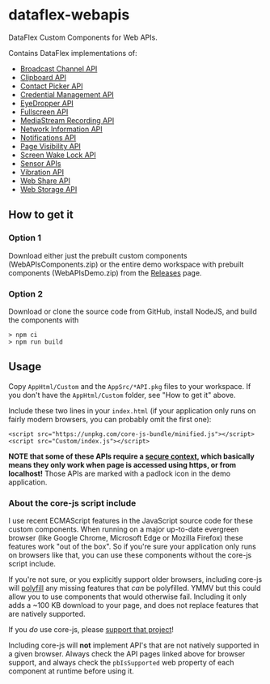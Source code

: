 # dataflex-webapis

DataFlex Custom Components for Web APIs.

Contains DataFlex implementations of:

* [Broadcast Channel API](https://developer.mozilla.org/en-US/docs/Web/API/Broadcast_Channel_API)
* [Clipboard API](https://developer.mozilla.org/en-US/docs/Web/API/Clipboard_API)
* [Contact Picker API](https://developer.mozilla.org/en-US/docs/Web/API/Contact_Picker_API)
* [Credential Management API](https://developer.mozilla.org/en-US/docs/Web/API/Credential_Management_API)
* [EyeDropper API](https://developer.mozilla.org/en-US/docs/Web/API/EyeDropper_API)
* [Fullscreen API](https://developer.mozilla.org/en-US/docs/Web/API/Fullscreen_API)
* [MediaStream Recording API](https://developer.mozilla.org/en-US/docs/Web/API/MediaStream_Recording_API)
* [Network Information API](https://developer.mozilla.org/en-US/docs/Web/API/Network_Information_API)
* [Notifications API](https://developer.mozilla.org/en-US/docs/Web/API/Notifications_API)
* [Page Visibility API](https://developer.mozilla.org/en-US/docs/Web/API/Page_Visibility_API)
* [Screen Wake Lock API](https://developer.mozilla.org/en-US/docs/Web/API/Screen_Wake_Lock_API)
* [Sensor APIs](https://developer.mozilla.org/en-US/docs/Web/API/Sensor_APIs)
* [Vibration API](https://developer.mozilla.org/en-US/docs/Web/API/Vibration_API)
* [Web Share API](https://developer.mozilla.org/en-US/docs/Web/API/Web_Share_API)
* [Web Storage API](https://developer.mozilla.org/en-US/docs/Web/API/Web_Storage_API)

## How to get it

### Option 1

Download either just the prebuilt custom components (WebAPIsComponents.zip) or the entire demo workspace with prebuilt components (WebAPIsDemo.zip) from the [Releases](https://github.com/jkruse/dataflex-webapis/releases) page.

### Option 2

Download or clone the source code from GitHub, install NodeJS, and build the components with

    > npm ci
    > npm run build

## Usage

Copy `AppHtml/Custom` and the `AppSrc/*API.pkg` files to your workspace. If you don't have the `AppHtml/Custom` folder, see "How to get it" above.

Include these two lines in your `index.html` (if your application only runs on fairly modern browsers, you can probably omit the first one):

    <script src="https://unpkg.com/core-js-bundle/minified.js"></script>
    <script src="Custom/index.js"></script>

**NOTE that some of these APIs require a [secure context](https://developer.mozilla.org/en-US/docs/Web/Security/Secure_Contexts), which basically means they only work when page is accessed using https, or from localhost!** Those APIs are marked with a padlock icon in the demo application.

### About the core-js script include

I use recent ECMAScript features in the JavaScript source code for these custom components. When running on a major up-to-date evergreen browser (like Google Chrome, Microsoft Edge or Mozilla Firefox) these features work "out of the box". So if you're sure your application only runs on browsers like that, you can use these components without the core-js script include.

If you're not sure, or you explicitly support older browsers, including core-js will [polyfill](https://developer.mozilla.org/en-US/docs/Glossary/Polyfill) any missing features that *can* be polyfilled. YMMV but this could allow you to use components that would otherwise fail. Including it only adds a ~100 KB download to your page, and does not replace features that are natively supported.

If you *do* use core-js, please [support that project](https://github.com/zloirock/core-js/blob/master/docs/2023-02-14-so-whats-next.md)!

Including core-js will **not** implement API's that are not natively supported in a given browser. Always check the API pages linked above for browser support, and always check the `pbIsSupported` web property of each component at runtime before using it.